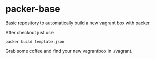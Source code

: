 # packer-base
Basic repository to automatically build a new vagrant box with packer.

After checkout just use 

```
packer build template.json
```

Grab some coffee and find your new vagrantbox in ./vagrant.
